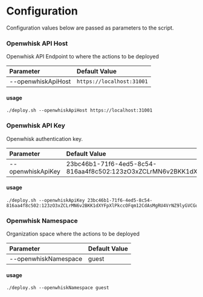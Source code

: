 # Configuration

Configuration values below are passed as parameters to the script.

### Openwhisk API Host

Openwhisk API Endpoint to where the actions to be deployed

| Parameter | Default Value |
| :--- | :--- |
| --openwhiskApiHost | `https://localhost:31001` |

#### usage

```text
./deploy.sh --openwhiskApiHost https://localhost:31001
```

### 

### Openwhisk API Key

Openwhisk authentication key.

| Parameter | Default Value |
| :--- | :--- |
| --openwhiskApiKey | 23bc46b1-71f6-4ed5-8c54-816aa4f8c502:123zO3xZCLrMN6v2BKK1dXYFpXlPkccOFqm12CdAsMgRU4VrNZ9lyGVCGuMDGIwP |

#### usage

```text
./deploy.sh --openwhiskApiKey 23bc46b1-71f6-4ed5-8c54-816aa4f8c502:123zO3xZCLrMN6v2BKK1dXYFpXlPkccOFqm12CdAsMgRU4VrNZ9lyGVCGuMDGIwP
```

### 

### Openwhisk Namespace

Organization space where the actions to be deployed

| Parameter | Default Value |
| :--- | :--- |
| --openwhiskNamespace | guest |

#### usage

```text
./deploy.sh --openwhiskNamespace guest
```

